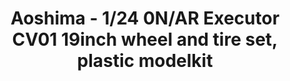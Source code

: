 ---
layout: product
title: "Aoshima - 1/24 0N/AR Executor CV01 19inch wheel and tire set, plastic modelkit"
price: "TBA" 
desc: "N/A"
img_path: "/assets/img/AO52525.jpg"
brand: "N/A"
available: false
special_offer: false
new: false
soon: false
cat: "010000"
subcat: "013700"
subsubcat: "0N/A"
sifra: "AO52525"
popular: true
---